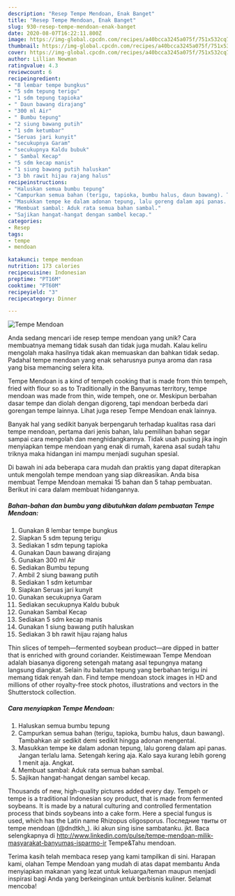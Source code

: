 ```yaml
---
description: "Resep Tempe Mendoan, Enak Banget"
title: "Resep Tempe Mendoan, Enak Banget"
slug: 930-resep-tempe-mendoan-enak-banget
date: 2020-08-07T16:22:11.800Z
image: https://img-global.cpcdn.com/recipes/a40bcca3245a075f/751x532cq70/tempe-mendoan-foto-resep-utama.jpg
thumbnail: https://img-global.cpcdn.com/recipes/a40bcca3245a075f/751x532cq70/tempe-mendoan-foto-resep-utama.jpg
cover: https://img-global.cpcdn.com/recipes/a40bcca3245a075f/751x532cq70/tempe-mendoan-foto-resep-utama.jpg
author: Lillian Newman
ratingvalue: 4.3
reviewcount: 6
recipeingredient:
- "8 lembar tempe bungkus"
- "5 sdm tepung terigu"
- "1 sdm tepung tapioka"
- " Daun bawang dirajang"
- "300 ml Air"
- " Bumbu tepung"
- "2 siung bawang putih"
- "1 sdm ketumbar"
- "Seruas jari kunyit"
- "secukupnya Garam"
- "secukupnya Kaldu bubuk"
- " Sambal Kecap"
- "5 sdm kecap manis"
- "1 siung bawang putih haluskan"
- "3 bh rawit hijau rajang halus"
recipeinstructions:
- "Haluskan semua bumbu tepung"
- "Campurkan semua bahan (terigu, tapioka, bumbu halus, daun bawang). Tambahkan air sedikit demi sedikit hingga adonan mengental."
- "Masukkan tempe ke dalam adonan tepung, lalu goreng dalam api panas. Jangan terlalu lama. Setengah kering aja. Kalo saya kurang lebih goreng 1 menit aja. Angkat."
- "Membuat sambal: Aduk rata semua bahan sambal."
- "Sajikan hangat-hangat dengan sambel kecap."
categories:
- Resep
tags:
- tempe
- mendoan

katakunci: tempe mendoan 
nutrition: 173 calories
recipecuisine: Indonesian
preptime: "PT16M"
cooktime: "PT60M"
recipeyield: "3"
recipecategory: Dinner

---
```



![Tempe Mendoan](https://img-global.cpcdn.com/recipes/a40bcca3245a075f/751x532cq70/tempe-mendoan-foto-resep-utama.jpg)

Anda sedang mencari ide resep tempe mendoan yang unik? Cara membuatnya memang tidak susah dan tidak juga mudah. Kalau keliru mengolah maka hasilnya tidak akan memuaskan dan bahkan tidak sedap. Padahal tempe mendoan yang enak seharusnya punya aroma dan rasa yang bisa memancing selera kita.

Tempe Mendoan is a kind of tempeh cooking that is made from thin tempeh, fried with flour so as to Traditionally in the Banyumas territory, tempe mendoan was made from thin, wide tempeh, one or. Meskipun berbahan dasar tempe dan diolah dengan digoreng, tapi mendoan berbeda dari gorengan tempe lainnya. Lihat juga resep Tempe Mendoan enak lainnya.

Banyak hal yang sedikit banyak berpengaruh terhadap kualitas rasa dari tempe mendoan, pertama dari jenis bahan, lalu pemilihan bahan segar sampai cara mengolah dan menghidangkannya. Tidak usah pusing jika ingin menyiapkan tempe mendoan yang enak di rumah, karena asal sudah tahu triknya maka hidangan ini mampu menjadi suguhan spesial.


Di bawah ini ada beberapa cara mudah dan praktis yang dapat diterapkan untuk mengolah tempe mendoan yang siap dikreasikan. Anda bisa membuat Tempe Mendoan memakai 15 bahan dan 5 tahap pembuatan. Berikut ini cara dalam membuat hidangannya.

<!--inarticleads1-->

##### Bahan-bahan dan bumbu yang dibutuhkan dalam pembuatan Tempe Mendoan:

1. Gunakan 8 lembar tempe bungkus
1. Siapkan 5 sdm tepung terigu
1. Sediakan 1 sdm tepung tapioka
1. Gunakan  Daun bawang dirajang
1. Gunakan 300 ml Air
1. Sediakan  Bumbu tepung
1. Ambil 2 siung bawang putih
1. Sediakan 1 sdm ketumbar
1. Siapkan Seruas jari kunyit
1. Gunakan secukupnya Garam
1. Sediakan secukupnya Kaldu bubuk
1. Gunakan  Sambal Kecap
1. Sediakan 5 sdm kecap manis
1. Gunakan 1 siung bawang putih haluskan
1. Sediakan 3 bh rawit hijau rajang halus


Thin slices of tempeh—fermented soybean product—are dipped in batter that is enriched with ground coriander. Keistimewaan Tempe Mendoan adalah biasanya digoreng setengah matang asal tepungnya matang langsung diangkat. Selain itu balutan tepung yang berbahan terigu ini memang tidak renyah dan. Find tempe mendoan stock images in HD and millions of other royalty-free stock photos, illustrations and vectors in the Shutterstock collection. 

<!--inarticleads2-->

##### Cara menyiapkan Tempe Mendoan:

1. Haluskan semua bumbu tepung
1. Campurkan semua bahan (terigu, tapioka, bumbu halus, daun bawang). Tambahkan air sedikit demi sedikit hingga adonan mengental.
1. Masukkan tempe ke dalam adonan tepung, lalu goreng dalam api panas. Jangan terlalu lama. Setengah kering aja. Kalo saya kurang lebih goreng 1 menit aja. Angkat.
1. Membuat sambal: Aduk rata semua bahan sambal.
1. Sajikan hangat-hangat dengan sambel kecap.


Thousands of new, high-quality pictures added every day. Tempeh or tempe is a traditional Indonesian soy product, that is made from fermented soybeans. It is made by a natural culturing and controlled fermentation process that binds soybeans into a cake form. Here a special fungus is used, which has the Latin name Rhizopus oligosporus. Последние твиты от tempe mendoan (@dndtkh_). iki akun sing isine sambatanku. jkt. Baca selengkapnya di http://www.linkedin.com/pulse/tempe-mendoan-milik-masyarakat-banyumas-isparmo-ir Tempe&amp;Tahu mendoan. 

Terima kasih telah membaca resep yang kami tampilkan di sini. Harapan kami, olahan Tempe Mendoan yang mudah di atas dapat membantu Anda menyiapkan makanan yang lezat untuk keluarga/teman maupun menjadi inspirasi bagi Anda yang berkeinginan untuk berbisnis kuliner. Selamat mencoba!

